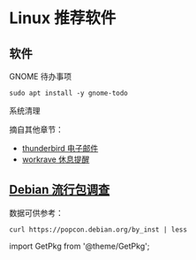 # Linux 推荐软件

## 软件

GNOME 待办事项

    sudo apt install -y gnome-todo

系统清理

<GetPkg name='bleachbit' pacman apt dnf winget choco />

摘自其他章节：

- <a href="/docs/goodsoft/email" target="_blank">thunderbird 电子邮件</a>
- <a href="/docs/goodsoft/rsi" target="_blank">workrave 休息提醒</a>

## [Debian 流行包调查](https://popcon.debian.org/)

数据可供参考：

    curl https://popcon.debian.org/by_inst | less

import GetPkg from '@theme/GetPkg';
